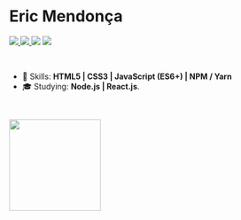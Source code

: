 # Eric Mendonça

<p align="left">
  <a href="wolpak@hotmail.com">
    <img src="https://img.shields.io/badge/-wolpak@hotmail.com-6633cc?style=flat-square&logo=Gmail&logoColor=white&link=mailto:rafaeldcmartins@gmail.com" />
  </a>
  <a href="https://www.linkedin.com/in/p4kz/">
    <img src="https://img.shields.io/badge/-p4kz-6633cc?style=flat-square&logo=Linkedin&logoColor=white&link=https://www.linkedin.com/in/rafaeldcmartins" />
  </a>
  <a>
    <img src="https://img.shields.io/badge/wolPak%237556-6633cc?style=flat-square&logo=Discord&logoColor=white" />
  </a>
  <a href="https://github.com/p4kz/?tab=follow">
    <img src="https://img.shields.io/github/followers/p4kz?label=Follow&style=social" />
  </a>
</p>

<br>

- :rocket: Skills: <strong>HTML5 | CSS3 | JavaScript (ES6+) | NPM / Yarn </strong>
- :mortar_board: Studying: <strong>Node.js | React.js</strong>.

<br>

<img
  align="left"
  height="165"
  src="https://github-readme-stats.vercel.app/api?username=p4kz&count_private=true&show_icons=true&custom_title=GitHub%20Status&hide=issues&title_color=6633cc&icon_color=f7df1e&bg_color=ffffff00&text_color=7159c1&hide_border=true"
/>
